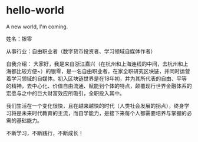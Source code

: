 # hello-world
A new world, I'm coming.

姓名：银零

从事行业：自由职业者（数字货币投资者、学习领域自媒体作者）

自我介绍：
大家好，我是来自浙江嘉兴（在杭州和上海连线的中间，去杭州和上海都比较方便~）的银零，是一名自由职业者，在家全职研究区块链，并同时运营着学习领域的自媒体。初入区块链世界是在18年初，并为其所代表的自由、平等的精神，去中心化、价值自由流通、赋能到个体的特点，颠覆现行世界金融体系的宏愿与之中的巨大财富效应所吸引，全职投入其中。

我们生活在一个变化很快，且在越来越快的时代（人类社会发展的拐点），终身学习将是未来时代教育的主流，而自学能力，是接下来每个人都需要培养与掌握的必需的基础能力。

不断学习，不断践行，不断成长！
